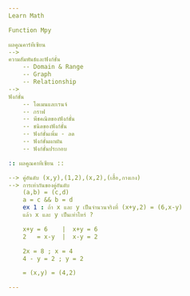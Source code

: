 ```yaml
---
Learn Math 

Function Mpy

ผลคูณคาร์ทีเซียน
-->
ความสัมพันธ์และฟังก์ชั่น
    -- Domain & Range
    -- Graph
    -- Relationship
-->
ฟังก์ชั่น
    -- โดเมนและเรนจ์
    -- กราฟ
    -- พีชคณิตของฟังก์ชั่น
    -- ชนิดของฟังก์ชั่น
    -- ฟังก์ชั่นเพิ่ม - ลด
    -- ฟังก์ชั่นผกผัน
    -- ฟังก์ชั่นประกอบ

:: ผลคูณคาทีเซียน ::

--> คู่อันดับ (x,y),(1,2),(x,2),(เสื้อ,กางเกง)
--> การเท่ากันของคู่อันดับ
    (a,b) = (c,d) 
    a = c && b = d
    ex 1 : ถ้า x และ y เป็นจำนวนจริงที่ (x+y,2) = (6,x-y)
    แล้ว x และ y เป็นเท่าไหร่ ? 

    x+y = 6    |  x+y = 6
    2   = x-y  |  x-y = 2 

    2x = 8 ; x = 4
    4 - y = 2 ; y = 2 

    = (x,y) = (4,2) 

---
```


